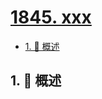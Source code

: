# [1845. xxx](https://github.com/Tdahuyou/TNotes.leetcode/tree/main/notes/1845.%20xxx)

<!-- region:toc -->

- [1. 📝 概述](#1--概述)

<!-- endregion:toc -->

## 1. 📝 概述
